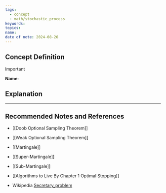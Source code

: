 ```yaml
---
tags:
  - concept
  - math/stochastic_process
keywords: 
topics: 
name: 
date of note: 2024-08-26
---
```


## Concept Definition

>[!important]
>**Name**: 



## Explanation





-----------
##  Recommended Notes and References


- [[Doob Optional Sampling Theorem]]
- [[Weak Optional Sampling Theorem]]
- [[Martingale]]
- [[Super-Martingale]]
- [[Sub-Martingale]]



- [[Algorithms to Live By Chapter 1 Optimal Stopping]]
- Wikipedia [Secretary_problem](https://en.wikipedia.org/wiki/Secretary_problem)